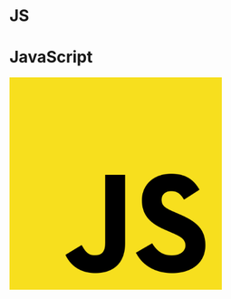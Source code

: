 # JS

# JavaScript
<img src = "https://github.com/jon890613/js/blob/main/js_image/1200px-Unofficial_JavaScript_logo_2.svg.png" width=375>
